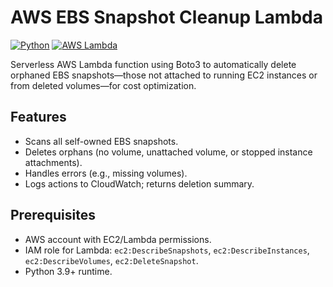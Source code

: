 # AWS EBS Snapshot Cleanup Lambda

[![Python](https://img.shields.io/badge/Python-3.9+-blue)](https://python.org) [![AWS Lambda](https://img.shields.io/badge/AWS-Lambda-orange)](https://aws.amazon.com/lambda/)

Serverless AWS Lambda function using Boto3 to automatically delete orphaned EBS snapshots—those not attached to running EC2 instances or from deleted volumes—for cost optimization.

## Features
- Scans all self-owned EBS snapshots.
- Deletes orphans (no volume, unattached volume, or stopped instance attachments).
- Handles errors (e.g., missing volumes).
- Logs actions to CloudWatch; returns deletion summary.

## Prerequisites
- AWS account with EC2/Lambda permissions.
- IAM role for Lambda: `ec2:DescribeSnapshots`, `ec2:DescribeInstances`, `ec2:DescribeVolumes`, `ec2:DeleteSnapshot`.
- Python 3.9+ runtime.

